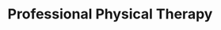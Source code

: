 ---
title: "Professional Physical Therapy"
url: /floral-park/professional-physical-therapy/
shop: massage
---